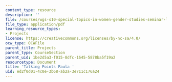 ```yaml
---
content_type: resource
description: ''
file: /courses/wgs-s10-special-topics-in-women-gender-studies-seminar-latina-womens-voices-spring-2010/ed2f0d014c0e3b68ab2a3e711c176a24_MITWGS_S10S10_tp_paula.pdf
file_type: application/pdf
learning_resource_types:
- Projects
license: https://creativecommons.org/licenses/by-nc-sa/4.0/
ocw_type: OCWFile
parent_title: Projects
parent_type: CourseSection
parent_uid: 1be2d5a3-f015-8dfc-1645-5878ba5f19a2
resourcetype: Document
title: 'Talking Points Paula '
uid: ed2f0d01-4c0e-3b68-ab2a-3e711c176a24
---
```

